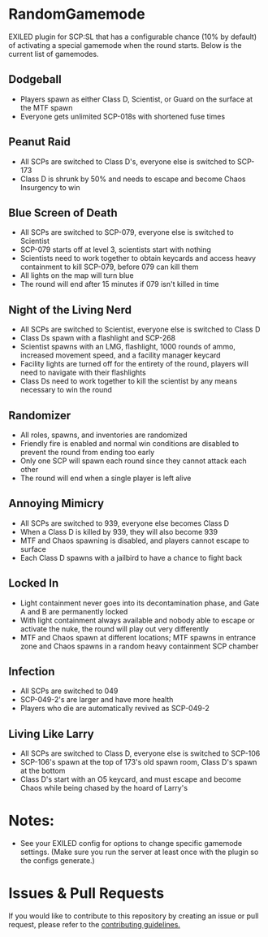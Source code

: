 # RandomGamemode
 EXILED plugin for SCP:SL that has a configurable chance (10% by default) of activating a special gamemode when the round starts. Below is the current list of gamemodes.
 
## Dodgeball
- Players spawn as either Class D, Scientist, or Guard on the surface at the MTF spawn
- Everyone gets unlimited SCP-018s with shortened fuse times

## Peanut Raid
- All SCPs are switched to Class D's, everyone else is switched to SCP-173
- Class D is shrunk by 50% and needs to escape and become Chaos Insurgency to win

## Blue Screen of Death
- All SCPs are switched to SCP-079, everyone else is switched to Scientist
- SCP-079 starts off at level 3, scientists start with nothing
- Scientists need to work together to obtain keycards and access heavy containment to kill SCP-079, before 079 can kill them
- All lights on the map will turn blue
- The round will end after 15 minutes if 079 isn't killed in time

## Night of the Living Nerd
- All SCPs are switched to Scientist, everyone else is switched to Class D
- Class Ds spawn with a flashlight and SCP-268
- Scientist spawns with an LMG, flashlight, 1000 rounds of ammo, increased movement speed, and a facility manager keycard
- Facility lights are turned off for the entirety of the round, players will need to navigate with their flashlights
- Class Ds need to work together to kill the scientist by any means necessary to win the round

## Randomizer
- All roles, spawns, and inventories are randomized
- Friendly fire is enabled and normal win conditions are disabled to prevent the round from ending too early
- Only one SCP will spawn each round since they cannot attack each other
- The round will end when a single player is left alive

## Annoying Mimicry
- All SCPs are switched to 939, everyone else becomes Class D
- When a Class D is killed by 939, they will also become 939
- MTF and Chaos spawning is disabled, and players cannot escape to surface
- Each Class D spawns with a jailbird to have a chance to fight back

## Locked In
- Light containment never goes into its decontamination phase, and Gate A and B are permanently locked
- With light containment always available and nobody able to escape or activate the nuke, the round will play out very differently
- MTF and Chaos spawn at different locations; MTF spawns in entrance zone and Chaos spawns in a random heavy containment SCP chamber

## Infection
- All SCPs are switched to 049
- SCP-049-2's are larger and have more health
- Players who die are automatically revived as SCP-049-2

## Living Like Larry
- All SCPs are switched to Class D, everyone else is switched to SCP-106
- SCP-106's spawn at the top of 173's old spawn room, Class D's spawn at the bottom
- Class D's start with an O5 keycard, and must escape and become Chaos while being chased by the hoard of Larry's

# Notes:
- See your EXILED config for options to change specific gamemode settings. (Make sure you run the server at least once with the plugin so the configs generate.)

# Issues & Pull Requests
 If you would like to contribute to this repository by creating an issue or pull request, please refer to the [contributing guidelines.](https://lambdagaming.github.io/contributing.html)

